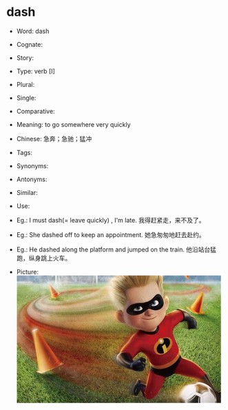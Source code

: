 # dash

- Word: dash
- Cognate: 
- Story: 

- Type: verb [I]
- Plural: 
- Single: 
- Comparative: 
- Meaning: to go somewhere very quickly
- Chinese: 急奔；急驰；猛冲
- Tags: 
- Synonyms: 
- Antonyms: 
- Similar: 
- Use: 
- Eg.: I must dash(= leave quickly) , I'm late. 我得赶紧走，来不及了。
- Eg.: She dashed off to keep an appointment. 她急匆匆地赶去赴约。
- Eg.: He dashed along the platform and jumped on the train. 他沿站台猛跑，纵身跳上火车。
- Picture: ![](images/dash.jpeg)

